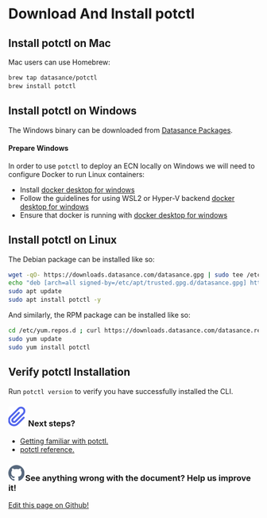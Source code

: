 # Download And Install potctl

## Install potctl on Mac

Mac users can use Homebrew:

```bash
brew tap datasance/potctl
brew install potctl
```

## Install potctl on Windows

The Windows binary can be downloaded from [Datasance Packages](https://github.com/Datasance/potctl/releases/download/v1.3.3/potctl.exe).

#### Prepare Windows

In order to use `potctl` to deploy an ECN locally on Windows we will need to configure Docker to run Linux containers:

- Install [docker desktop for windows](https://docs.docker.com/desktop/setup/install/windows-install/)
- Follow the guidelines for using WSL2 or Hyper-V backend [docker desktop for windows](https://docs.docker.com/desktop/setup/install/windows-install)
- Ensure that docker is running with [docker desktop for windows](https://docs.docker.com/desktop/setup/install/windows-install)

## Install potctl on Linux

The Debian package can be installed like so:

```bash
wget -qO- https://downloads.datasance.com/datasance.gpg | sudo tee /etc/apt/trusted.gpg.d/datasance.gpg >/dev/null
echo "deb [arch=all signed-by=/etc/apt/trusted.gpg.d/datasance.gpg] https://downloads.datasance.com/deb stable main" | sudo tee /etc/apt/sources.list.d/datansance.list >/dev/null
sudo apt update
sudo apt install potctl -y

```

And similarly, the RPM package can be installed like so:

```bash
cd /etc/yum.repos.d ; curl https://downloads.datasance.com/datasance.repo -LO
sudo yum update
sudo yum install potctl
```

## Verify potctl Installation

Run `potctl version` to verify you have successfully installed the CLI.

<aside class="notifications info">
  <h3><img src="/images/icos/ico-note.svg" alt=""/> Next steps?</h3>
  <ul>
    <li><a href="../getting-familiar.html">Getting familiar with potctl.</a></li>
    <li><a href="../reference-potctl/reference-kinds">potctl reference.</a></li>
  </ul>
</aside>

<aside class="notifications contribute">
  <h3><img src="/images/icos/ico-github.svg" alt=""/>See anything wrong with the document? Help us improve it!</h3>
  <a href="https://github.com/Datasance/docs.datasance.com/edit/main/docs/potctl/download.md"
    target="_blank">
    <p>Edit this page on Github!</p>
  </a>
</aside>
